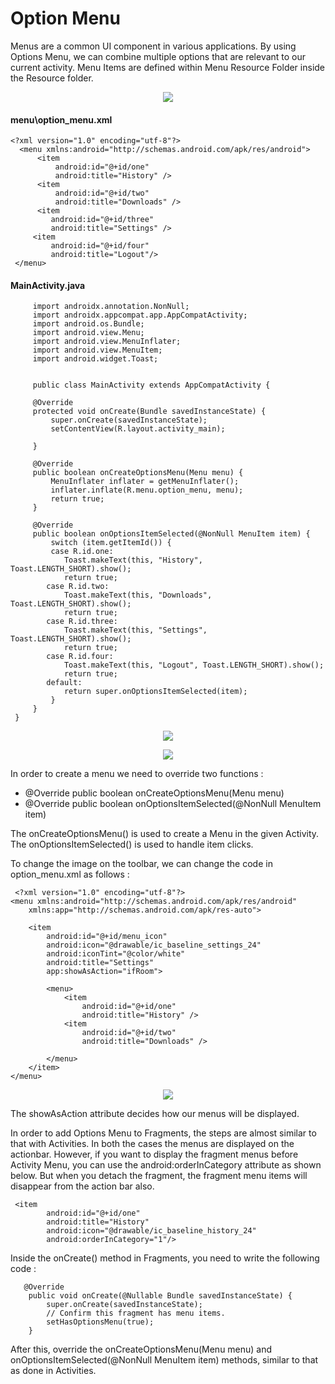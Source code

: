 # Option Menu

Menus are a common UI component in various applications. By using Options Menu, we can combine multiple options that are relevant to our current activity.
Menu Items are defined within Menu Resource Folder inside the Resource folder.

<p align="center">
    <img src="https://user-images.githubusercontent.com/79036525/136442605-bec276c2-316f-4434-96f3-76bdc023b1d1.png">
 </p>

#### menu\option_menu.xml

    <?xml version="1.0" encoding="utf-8"?>
      <menu xmlns:android="http://schemas.android.com/apk/res/android">
          <item
              android:id="@+id/one"
              android:title="History" />
          <item
              android:id="@+id/two"
              android:title="Downloads" />
          <item
             android:id="@+id/three"
             android:title="Settings" />
         <item
             android:id="@+id/four"
             android:title="Logout"/>
     </menu>
     
     
  #### MainActivity.java
  
         import androidx.annotation.NonNull;
         import androidx.appcompat.app.AppCompatActivity;
         import android.os.Bundle;
         import android.view.Menu;
         import android.view.MenuInflater;
         import android.view.MenuItem;
         import android.widget.Toast;


         public class MainActivity extends AppCompatActivity {

         @Override
         protected void onCreate(Bundle savedInstanceState) {
             super.onCreate(savedInstanceState);
             setContentView(R.layout.activity_main);

         }

         @Override
         public boolean onCreateOptionsMenu(Menu menu) {
             MenuInflater inflater = getMenuInflater();
             inflater.inflate(R.menu.option_menu, menu);
             return true;
         }

         @Override
         public boolean onOptionsItemSelected(@NonNull MenuItem item) {
             switch (item.getItemId()) {
             case R.id.one:
                Toast.makeText(this, "History", Toast.LENGTH_SHORT).show();
                return true;
            case R.id.two:
                Toast.makeText(this, "Downloads", Toast.LENGTH_SHORT).show();
                return true;
            case R.id.three:
                Toast.makeText(this, "Settings", Toast.LENGTH_SHORT).show();
                return true;
            case R.id.four:
                Toast.makeText(this, "Logout", Toast.LENGTH_SHORT).show();
                return true;
            default:
                return super.onOptionsItemSelected(item);
             }
         }
     }


<p align="center">
    <img src="https://user-images.githubusercontent.com/79036525/136445128-14722420-905e-4cde-83e6-198a6c1ea9d9.png">
 </p>
 <p align="center">    
    <img src="https://user-images.githubusercontent.com/79036525/136445404-7f544a7c-e531-4d6b-8399-786f03149591.png">
  </p> 

In order to create a menu we need to override two functions :
* @Override
    public boolean onCreateOptionsMenu(Menu menu)
*  @Override
    public boolean onOptionsItemSelected(@NonNull MenuItem item)
    
 The onCreateOptionsMenu() is used to create a Menu in the given Activity. The onOptionsItemSelected() is used to handle item clicks.
 
 To change the image on the toolbar, we can change the code in option_menu.xml as follows :
 
     <?xml version="1.0" encoding="utf-8"?>
    <menu xmlns:android="http://schemas.android.com/apk/res/android"
        xmlns:app="http://schemas.android.com/apk/res-auto">

        <item
            android:id="@+id/menu_icon"
            android:icon="@drawable/ic_baseline_settings_24"
            android:iconTint="@color/white"
            android:title="Settings"
            app:showAsAction="ifRoom">

            <menu>
                <item
                    android:id="@+id/one"
                    android:title="History" />
                <item
                    android:id="@+id/two"
                    android:title="Downloads" />

            </menu>
        </item>
    </menu>
    
    
  <p align="center">
    <img src="https://user-images.githubusercontent.com/79036525/136446869-a5275ae7-1d6b-4b45-b731-9cc79890e2a3.png">
 </p>
 
 The showAsAction attribute decides how our menus will be displayed.
 
 
 In order to add Options Menu to Fragments, the steps are almost similar to that with Activities. In both the cases the menus are displayed on the actionbar. However, if you want to display the fragment menus before Activity Menu, you can use the android:orderInCategory attribute as shown below. But when you detach the fragment, the fragment menu items will disappear from the action bar also.
 
     <item
            android:id="@+id/one"
            android:title="History"
            android:icon="@drawable/ic_baseline_history_24"
            android:orderInCategory="1"/>
            
    
  Inside the onCreate() method in Fragments, you need to write the following code :
  
       @Override
        public void onCreate(@Nullable Bundle savedInstanceState) {
            super.onCreate(savedInstanceState);
            // Confirm this fragment has menu items.
            setHasOptionsMenu(true);
        }
        
  After this, override the onCreateOptionsMenu(Menu menu) and onOptionsItemSelected(@NonNull MenuItem item) methods, similar to that as done in Activities.
  
  
 
